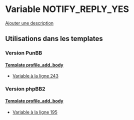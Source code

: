 # Variable NOTIFY_REPLY_YES
[Ajouter une description](https://fa-tvars.appspot.com/var/NOTIFY_REPLY_YES)

## Utilisations dans les templates

### Version PunBB

#### [Template profile_add_body](punbb/profile_add_body.md)
* [Variable &agrave; la ligne 243](../punbb/profile_add_body.tpl#L243)

### Version phpBB2

#### [Template profile_add_body](subsilver/profile_add_body.md)
* [Variable &agrave; la ligne 195](../subsilver/profile_add_body.tpl#L195)
